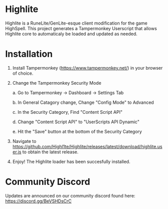 # Highlite

Highlite is a RuneLite/GenLite-esque client modification for the game HighSpell. This project generates a Tampermonkey Userscript that allows Highlite core to automaticaly be loaded and updated as needed.

# Installation
1. Install Tampermonkey (https://www.tampermonkey.net/) in your browser of choice.
2. Change the Tampermonkey Security Mode
   
      a. Go to Tampermonkey -> Dashboard -> Settings Tab

      b. In General Catagory change, Change "Config Mode" to Advanced
   
      c. In the Security Category, Find "Content Script API"
   
      d. Change "Content Script API" to "UserScripts API Dynamic"

      e. Hit the "Save" button at the bottom of the Security Category

4. Navigate to https://github.com/Highl1te/Highlite/releases/latest/download/highlite.user.js to obtain the latest release.
   
6. Enjoy! The Highlite loader has been succesfully installed.

# Community Discord
Updates are announced on our community discord found here: https://discord.gg/BeVSHDsCrC


